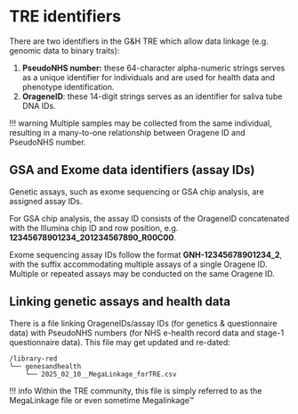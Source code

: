 # TRE identifiers

There are two identifiers in the G&H TRE which allow data linkage (e.g. genomic data to binary traits):

1. **PseudoNHS number:** these 64-character alpha-numeric strings serves as a unique identifier for individuals and are used for health data and phenotype identification.
2. **OrageneID**: these 14-digit strings serves as an identifier for saliva tube DNA IDs.

!!! warning
    Multiple samples may be collected from the same individual, resulting in a many-to-one relationship between Oragene ID and PseudoNHS number.

## GSA and Exome data identifiers (assay IDs)

Genetic assays, such as exome sequencing or GSA chip analysis, are assigned assay IDs. 

For GSA chip analysis, the assay ID consists of the OrageneID concatenated with the Illumina chip ID and row position, e.g. **12345678901234_201234567890_R00C00**.

Exome sequencing assay IDs follow the format **GNH-12345678901234_2**, with the suffix accommodating multiple assays of a single Oragene ID. Multiple or repeated assays may be conducted on the same Oragene ID.

## Linking genetic assays and health data

There is a file linking OrageneIDs/assay IDs (for genetics & questionnaire data) with PseudoNHS numbers (for NHS e-health record data and stage-1 questionnaire data). This file may get updated and re-dated:

```
/library-red
└── genesandhealth
    └── 2025_02_10__MegaLinkage_forTRE.csv
```

!!! info
    Within the TRE community, this file is simply referred to as the MegaLinkage file or even sometime Megalinkage™ 
